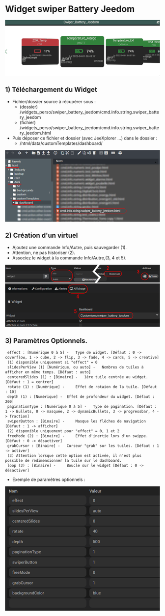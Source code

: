 # Widget swiper Battery Jeedom

![](doc/images/capture1.gif)

## 1) Téléchargement du Widget
- Fichier/dossier source à récupérer sous :
  - (dossier) /widgets_perso/swiper_battery_jeedom/cmd.info.string.swiper_battery_jeedom
  - (fichier) /widgets_perso/swiper_battery_jeedom/cmd.info.string.swiper_battery_jeedom.html
- Puis déposer ce fichier et dossier (avec JeeXplorer ...) dans le dossier :
  - /html/data/customTemplates/dashboard/
 
 ![](doc/images/capture3.png)

## 2) Création d'un virtuel
- Ajoutez une commande Info/Autre, puis sauvegarder (1).
- Attention, ne pas historiser (2).
- Associez le widget à la commande Info/Autre,(3, 4 et 5).

![](doc/images/installation_virtuel2.png)
![](doc/images/installation_virtuel3.png)

## 3) Paramètres Optionnels.

     effect : [Numérique 0 à 5] - 	Type de widget. [Défaut : 0 -> coverflow, 1 -> cube, 2 -> flip, 3 -> fade, 4 -> cards, 5 -> creative]
	 (1) disponible uniquement si "effect" = 0
	 slidesPerView (1) [Numérique, ou auto] - 	Nombres de tuiles à afficher en même temps. [Défaut : auto]
     centeredSlides (1) : [Binaire] - 	1ère tuile centrée au widget. [Défaut : 1 = centrer]
     rotate (1) : [Numérique] - 	Effet de rotaion de la tuile. [Défaut : 10]
	 depth (1) : [Numérique] - 	Effet de profondeur du widget. [Défaut : 200]
	 paginationType : [Numérique 0 à 5] - 	Type de pagination. [Défaut : 1 -> Bullets, 0 -> masquée, 2 -> dynamicBullets, 3 -> progressbar, 4 -> fraction]
	 swiperButton : [Binaire] - 	Masque les flêches de navigation  [Défaut : 1 -> afficher]
	 (2) disponible uniquement pour "effect" = 0, 1 et 2
	 freeMode (2) : [Binaire] - 	Effet d'inertie lors d'un swippe. [Défaut : 0 -> désactiver]
	 grabCursor : [Binaire] - 	Curseur "grab" sur les tuiles. [Défaut : 1 -> activer]
	 (3) Attention lorsque cette option est activée, il n'est plus possible de redimensionner la tuile sur le dashboard.
	 loop (3) : [Binaire] - 	Boucle sur le widget [Défaut : 0 -> désactiver]
	  
- Exemple de paramètres optionnels :

![](doc/images/installation_virtuel4.png)

